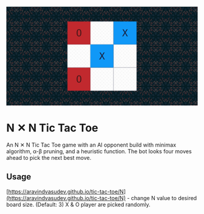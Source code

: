 ![screenshot](./screenshot.png)

# N ✕ N Tic Tac Toe
An N ✕ N Tic Tac Toe game with an AI opponent build with minimax algorithm, α-β pruning, and a heuristic function. The bot looks four moves ahead to pick the next best move.

## Usage
[https://aravindvasudev.github.io/tic-tac-toe/N](https://aravindvasudev.github.io/tic-tac-toe/N) - change N value to desired board size. (Default: 3)
X & O player are picked randomly.